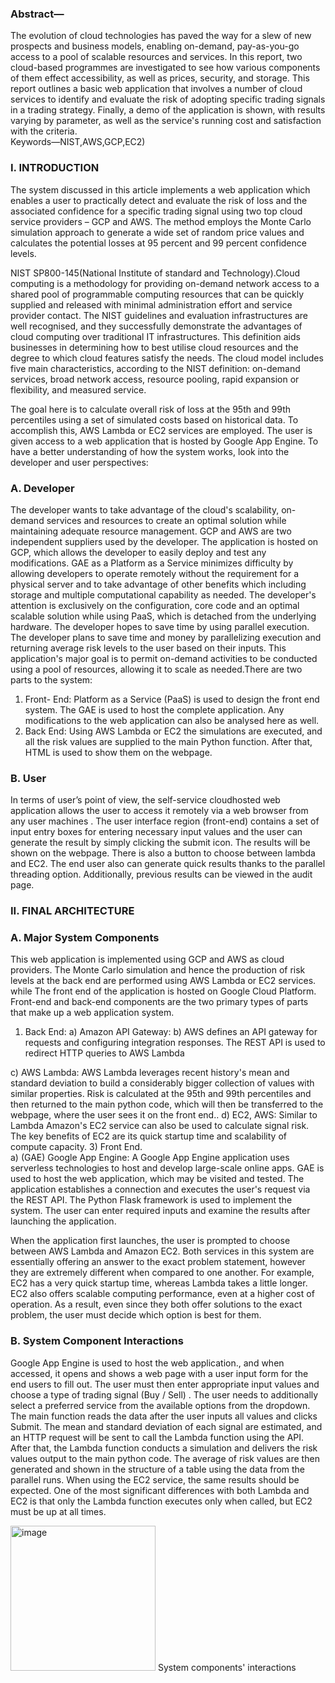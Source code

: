### Abstract— 
The evolution of cloud technologies has paved the way for a slew of new prospects and business models, enabling on-demand, pay-as-you-go access to a pool of scalable resources and services. In this report, two cloud-based programmes are investigated to see how various components of them effect accessibility, as well as prices, security, and storage. This report outlines a basic web application that involves a number of cloud services to identify and evaluate the risk of adopting specific trading signals in a trading strategy. Finally, a demo of the application is shown, with results varying by parameter, as well as the service's running cost and satisfaction with the criteria.  
Keywords—NIST,AWS,GCP,EC2) 

### I. INTRODUCTION 
The system discussed in this article implements a web application which enables a user to practically detect and evaluate the risk of loss and the associated confidence for a specific trading signal using two top cloud service providers – 
GCP and AWS. The method employs the Monte Carlo simulation approach to generate a wide set of random price values and calculates the potential losses at 95 percent and 99 percent confidence levels. 

NIST SP800-145(National Institute of standard and Technology).Cloud computing is a methodology for providing on-demand network access to a shared pool of programmable computing resources that can be quickly supplied and released with minimal administration effort and service provider contact. The NIST guidelines and evaluation infrastructures are well recognised, and they successfully demonstrate the advantages of cloud computing over traditional IT infrastructures. This definition aids businesses in determining how to best utilise cloud resources and the degree to which cloud features satisfy the needs. 
The cloud model includes five main characteristics, according to the NIST definition: on-demand services, broad network access, resource pooling, rapid expansion or flexibility, and measured service. 

The goal here is to calculate overall risk of loss at the 95th and 99th percentiles using a set of simulated costs based on historical data. To accomplish this, AWS Lambda or EC2 services are employed. The user is given access to a web application that is hosted by Google App Engine. 
To have a better understanding of how the system works, look into the developer and user perspectives: 

### A. Developer 
The developer wants to take advantage of the cloud's scalability, on-demand services and resources to create an optimal solution while maintaining adequate resource management. GCP and AWS are two independent suppliers used by the developer. The application is hosted on GCP, which allows the developer to easily deploy and test any modifications. GAE as a Platform as a Service minimizes difficulty by allowing developers to operate remotely without the requirement for a physical server and to take advantage of other benefits which including storage and multiple computational capability as needed. The developer's attention is exclusively on the configuration, core code and an optimal scalable solution while using PaaS, which is detached from the underlying hardware. The developer hopes to save time by using parallel execution. The developer plans to save time and money by parallelizing execution and returning average risk levels to the user based on their inputs. This application's major goal is to permit on-demand activities to be conducted using a pool of resources, allowing it to scale as needed.There are two parts to the system: 

1.	Front- End: 
Platform as a Service (PaaS) is used to design the front end system. The GAE is used to host the complete application. Any modifications to the web application can also be analysed here as well. 
2.	Back End: 
 Using AWS Lambda or EC2 the simulations are executed, and all the  risk values are supplied to the main Python function. After that, HTML is used to show them on the webpage. 
 
### B. User 
In terms of user’s point of view, the self-service cloudhosted web application allows the user to access it remotely via a web browser from any user machines . The user interface region (front-end) contains a set of input entry boxes for entering necessary input values and the user can generate the result by simply clicking the submit icon. The results will be shown on the webpage. There is also a button to choose between lambda and EC2. The end user also can generate quick results thanks to the parallel threading option. Additionally, previous results can be viewed in the audit page. 

### II. FINAL ARCHITECTURE 
 
 
### A. Major System Components 
This web application is implemented using GCP and AWS as cloud providers. The Monte Carlo simulation and hence the production of risk levels at the back end are performed using AWS Lambda or EC2 services. while The front end of the application is hosted on Google Cloud Platform. Front-end and back-end components are the two primary types of parts that make up a web application system. 

1)	Back End: 
  a)	Amazon API Gateway: 
  b)	AWS defines an API gateway for requests and configuring integration responses. The REST API is used to redirect HTTP queries to AWS 
    Lambda 

  c)	AWS Lambda:
    AWS Lambda leverages recent history's mean and standard deviation to build a considerably bigger collection of values with similar 
    properties. Risk is calculated at the 95th and 99th percentiles and then returned to the main python code, which will then be 
    transferred to the webpage, where the user sees it on the front end.. 
  d)	EC2, AWS: 
     Similar to Lambda  Amazon's EC2 service can also be used to calculate signal risk. The key benefits of EC2 are its quick startup 
     time and scalability of compute capacity. 
3)	Front End.  
   a)	(GAE) Google App Engine: 
     A Google App Engine application uses serverless technologies to host and develop large-scale online apps. GAE is used to host the 
     web application, which may be visited and tested. The application establishes a connection and executes the user's request via the 
     REST API. The Python Flask framework is used to implement the system. The user can enter required inputs and examine the results 
     after launching the application. 
 
When the application first launches, the user is prompted to choose between AWS Lambda and Amazon EC2. Both services in this system are essentially offering an answer to the exact problem statement, however they are extremely different when compared to one another. For example, EC2 has a very quick startup time, whereas Lambda takes a little longer. EC2 also offers scalable computing performance, even at a higher cost of operation. As a result, even since they both offer solutions to the exact problem, the user must decide which option is best for them. 
 
 
### B. System Component Interactions 
Google App Engine is used to host the web application., and when accessed, it opens and shows a web page with a user input form for the end users to fill out. The user must then enter appropriate input values and choose a type of trading signal (Buy / Sell) . The user needs to additionally select a preferred service from the available options from the dropdown. The main function reads the data after the user inputs all values and clicks Submit. The mean and standard deviation of each signal are estimated, and an HTTP request will be sent to call the Lambda function using the API. After that, the Lambda function conducts a simulation and delivers the risk values output to the main python code. The average of risk values are then generated and shown in the structure of a table using the data from the parallel runs. When using the EC2 service, the same results should be expected. One of the most significant differences with both Lambda and EC2 is that only the Lambda function executes only when called, but EC2 must be up at all times. 




<img width="232" alt="image" src="https://github.com/user-attachments/assets/3c985a74-6d18-486e-8a9b-a5bc70994c79" />
                            System components' interactions 










